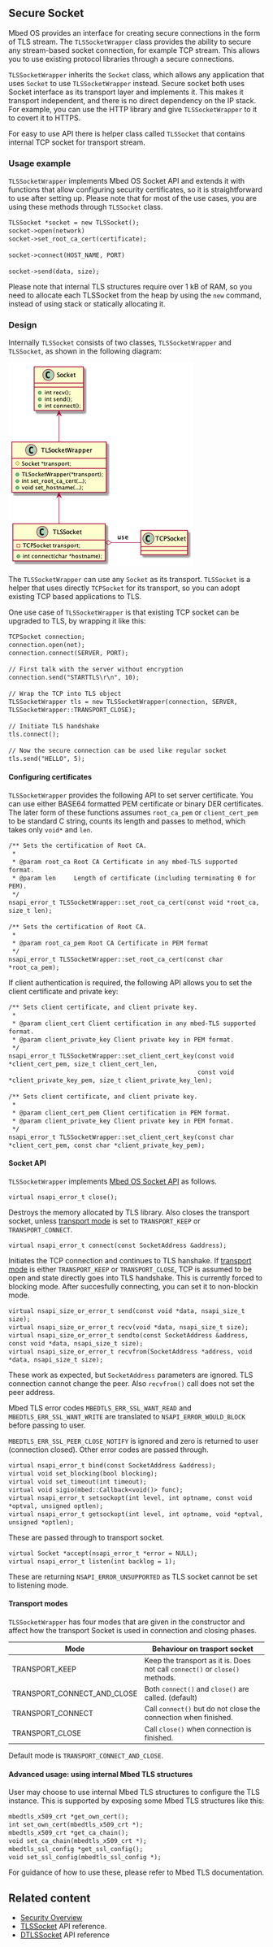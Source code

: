 ## Secure Socket

Mbed OS provides an interface for creating secure connections in the form of TLS stream. The `TLSSocketWrapper` class provides the ability to secure any stream-based socket connection, for example TCP stream. This allows you to use existing protocol libraries through a secure connections.

`TLSSocketWrapper` inherits the `Socket` class, which allows any application that uses `Socket` to use `TLSSocketWrapper` instead. Secure socket both uses Socket interface as its transport layer and implements it. This makes it transport independent, and there is no direct dependency on the IP stack. For example, you can use the HTTP library and give `TLSSocketWrapper` to it to covert it to HTTPS.

For easy to use API there is helper class called `TLSSocket` that contains internal TCP socket for transport stream.

### Usage example

`TLSSocketWrapper` implements Mbed OS Socket API and extends it with functions that allow configuring security certificates, so it is straightforward to use after setting up. Please note that for most of the use cases, you are using these methods through `TLSSocket` class.

```
TLSSocket *socket = new TLSSocket();
socket->open(network)
socket->set_root_ca_cert(certificate);

socket->connect(HOST_NAME, PORT)

socket->send(data, size);
```

Please note that internal TLS structures require over 1 kB of RAM, so you need to allocate each TLSSocket from the heap by using the `new` command, instead of using stack or statically allocating it.

### Design

Internally `TLSSocket` consists of two classes, `TLSSocketWrapper` and `TLSSocket`, as shown in the following diagram:

![TLSSocket UML](tlssocket.png)

The `TLSSocketWrapper` can use any `Socket` as its transport. `TLSSocket` is a helper that uses directly `TCPSocket` for its transport, so you can adopt existing TCP based applications to TLS.

One use case of `TLSSocketWrapper` is that existing TCP socket can be upgraded to TLS, by wrapping it like this:

```
TCPSocket connection;
connection.open(net);
connection.connect(SERVER, PORT);

// First talk with the server without encryption
connection.send("STARTTLS\r\n", 10);

// Wrap the TCP into TLS object
TLSSocketWrapper tls = new TLSSocketWrapper(connection, SERVER, TLSSocketWrapper::TRANSPORT_CLOSE);

// Initiate TLS handshake
tls.connect();

// Now the secure connection can be used like regular socket
tls.send("HELLO", 5);
```

#### Configuring certificates

`TLSSocketWrapper` provides the following API to set server certificate. You can use either BASE64 formatted PEM certificate or binary DER certificates. The later form of these functions assumes `root_ca_pem` or `client_cert_pem` to be standard C string, counts its length and passes to method, which takes only `void*` and `len`.

```
/** Sets the certification of Root CA.
 *
 * @param root_ca Root CA Certificate in any mbed-TLS supported format.
 * @param len     Length of certificate (including terminating 0 for PEM).
 */
nsapi_error_t TLSSocketWrapper::set_root_ca_cert(const void *root_ca, size_t len);

/** Sets the certification of Root CA.
 *
 * @param root_ca_pem Root CA Certificate in PEM format
 */
nsapi_error_t TLSSocketWrapper::set_root_ca_cert(const char *root_ca_pem);
```

If client authentication is required, the following API allows you to set the client certificate and private key:

```
/** Sets client certificate, and client private key.
 *
 * @param client_cert Client certification in any mbed-TLS supported format.
 * @param client_private_key Client private key in PEM format.
 */
nsapi_error_t TLSSocketWrapper::set_client_cert_key(const void *client_cert_pem, size_t client_cert_len,
                                                    const void *client_private_key_pem, size_t client_private_key_len);

/** Sets client certificate, and client private key.
 *
 * @param client_cert_pem Client certification in PEM format.
 * @param client_private_key Client private key in PEM format.
 */
nsapi_error_t TLSSocketWrapper::set_client_cert_key(const char *client_cert_pem, const char *client_private_key_pem);
```

#### Socket API

`TLSSocketWrapper` implements [Mbed OS Socket API](../apis/network-socket.html) as follows.

```
virtual nsapi_error_t close();
```

Destroys the memory allocated by TLS library. Also closes the transport socket, unless [transport mode](#transport-modes) is set to `TRANSPORT_KEEP` or `TRANSPORT_CONNECT`.

```
virtual nsapi_error_t connect(const SocketAddress &address);
```

Initiates the TCP connection and continues to TLS hanshake. If [transport mode](#transport-modes) is either `TRANSPORT_KEEP` or `TRANSPORT_CLOSE`, TCP is assumed to be open and state directly goes into TLS handshake. This is currently forced to blocking mode. After succesfully connecting, you can set it to non-blockin mode.

```
virtual nsapi_size_or_error_t send(const void *data, nsapi_size_t size);
virtual nsapi_size_or_error_t recv(void *data, nsapi_size_t size);
virtual nsapi_size_or_error_t sendto(const SocketAddress &address, const void *data, nsapi_size_t size);
virtual nsapi_size_or_error_t recvfrom(SocketAddress *address, void *data, nsapi_size_t size);
```

These work as expected, but `SocketAddress` parameters are ignored. TLS connection cannot change the peer. Also `recvfrom()` call does not set the peer address.

Mbed TLS error codes `MBEDTLS_ERR_SSL_WANT_READ` and `MBEDTLS_ERR_SSL_WANT_WRITE` are translated to `NSAPI_ERROR_WOULD_BLOCK` before passing to user.

`MBEDTLS_ERR_SSL_PEER_CLOSE_NOTIFY` is ignored and zero is returned to user (connection closed). Other error codes are passed through.

```
virtual nsapi_error_t bind(const SocketAddress &address);
virtual void set_blocking(bool blocking);
virtual void set_timeout(int timeout);
virtual void sigio(mbed::Callback<void()> func);
virtual nsapi_error_t setsockopt(int level, int optname, const void *optval, unsigned optlen);
virtual nsapi_error_t getsockopt(int level, int optname, void *optval, unsigned *optlen);
```

These are passed through to transport socket.

```
virtual Socket *accept(nsapi_error_t *error = NULL);
virtual nsapi_error_t listen(int backlog = 1);
```

These are returning `NSAPI_ERROR_UNSUPPORTED` as TLS socket cannot be set to listening mode.

#### Transport modes

`TLSSocketWrapper` has four modes that are given in the constructor and affect how the transport Socket is used in connection and closing phases.

|Mode|Behaviour on trasport socket|
|----|----------------------------|
|TRANSPORT_KEEP | Keep the transport as it is. Does not call `connect()` or `close()` methods. |
|TRANSPORT_CONNECT_AND_CLOSE | Both `connect()` and `close()` are called. (default) |
|TRANSPORT_CONNECT | Call `connect()` but do not close the connection when finished.  |
|TRANSPORT_CLOSE | Call `close()` when connection is finished. |

Default mode is `TRANSPORT_CONNECT_AND_CLOSE`.


#### Advanced usage: using internal Mbed TLS structures

User may choose to use internal Mbed TLS structures to configure the TLS instance. This is supported by exposing some Mbed TLS structures like this:

```
mbedtls_x509_crt *get_own_cert();
int set_own_cert(mbedtls_x509_crt *);
mbedtls_x509_crt *get_ca_chain();
void set_ca_chain(mbedtls_x509_crt *);
mbedtls_ssl_config *get_ssl_config();
void set_ssl_config(mbedtls_ssl_config *);
```

For guidance of how to use these, please refer to Mbed TLS documentation.

## Related content

- [Security Overview](../apis/security.html)
- [TLSSocket](../apis/tlssocket.html) API reference.
- [DTLSSocket](../apis/dtlssocket.html) API reference
